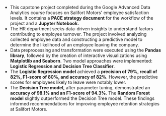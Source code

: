 - This capstone project completed during the Google Advanced Data Analytics course focuses on Salifort Motors' employee satisfaction levels.  It contains a **PACE strategy document** for the workflow of the project and a **Jupyter Notebook.**
- The HR department seeks data-driven insights to understand factors contributing to employee turnover. The project involved analyzing collected employee data and constructing a predictive model to determine the likelihood of an employee leaving the company.
- Data preprocessing and transformation were executed using the **Pandas library**, followed by the creation of interactive visualizations using **Matplotlib and Seaborn**. Two model approaches were implemented: **Logistic Regression and Decision Tree Classifier**.
- The **Logistic Regression model** achieved a **precision of 79%, recall of 82%, F1-score of 80%, and accuracy of 82%**. However, the predictive scores for employees likely to leave were notably lower.
- The **Decision Tree model,** after parameter tuning, demonstrated an **accuracy of 98.1% and an F1-score of 94.3%**. The **Random Forest model** slightly outperformed the Decision Tree model. These findings informed recommendations for improving employee retention strategies at Salifort Motors.
